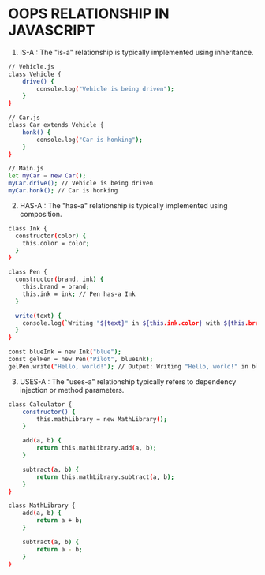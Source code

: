 
# OOPS RELATIONSHIP IN JAVASCRIPT

1) IS-A : The "is-a" relationship is typically implemented using inheritance.

```bash
// Vehicle.js
class Vehicle {
    drive() {
        console.log("Vehicle is being driven");
    }
}

// Car.js
class Car extends Vehicle {
    honk() {
        console.log("Car is honking");
    }
}

// Main.js
let myCar = new Car();
myCar.drive(); // Vehicle is being driven
myCar.honk(); // Car is honking
```

2) HAS-A :
The "has-a" relationship is typically implemented using composition.

```bash
class Ink {
  constructor(color) {
    this.color = color;
  }
}

class Pen {
  constructor(brand, ink) {
    this.brand = brand;
    this.ink = ink; // Pen has-a Ink
  }

  write(text) {
    console.log(`Writing "${text}" in ${this.ink.color} with ${this.brand} pen.`);
  }
}

const blueInk = new Ink("blue");
const gelPen = new Pen("Pilot", blueInk);
gelPen.write("Hello, world!"); // Output: Writing "Hello, world!" in blue with Pilot pen.
```

3) USES-A :
  The "uses-a" relationship typically refers to dependency injection or method parameters.

```bash
class Calculator {
    constructor() {
        this.mathLibrary = new MathLibrary();
    }

    add(a, b) {
        return this.mathLibrary.add(a, b);
    }

    subtract(a, b) {
        return this.mathLibrary.subtract(a, b);
    }
}

class MathLibrary {
    add(a, b) {
        return a + b;
    }

    subtract(a, b) {
        return a - b;
    }
}
```


